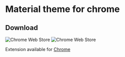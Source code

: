 # Material theme for chrome

## Download

![Chrome Web Store](https://img.shields.io/chrome-web-store/users/gokahbgdhhcjfnjlfeiojfmgnoikpcco)
![Chrome Web Store](https://img.shields.io/chrome-web-store/rating/gokahbgdhhcjfnjlfeiojfmgnoikpcco)

Extension available for [Chrome](https://chrome.google.com/webstore/detail/material-for-chrome/gokahbgdhhcjfnjlfeiojfmgnoikpcco)
